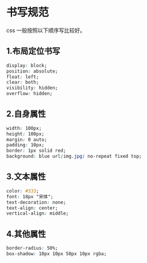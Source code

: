 # 书写规范

css 一般按照以下顺序写比较好。

## 1.布局定位书写

```css
display: block;
position: absolute;
float: left;
clear: both;
visibility: hidden;
overflow: hidden;
```

## 2.自身属性

```css
width: 100px;
height: 100px;
margin: 0 auto;
padding: 10px;
border: 1px solid red;
background: blue url(img.jpg) no-repeat fixed top;
```

## 3.文本属性

```css
color: #333;
font: 18px "宋体";
text-decoration: none;
text-align: center;
vertical-align: middle;
```

## 4.其他属性

```css
border-radius: 50%;
box-shadow: 10px 10px 50px 10px rgba;
```
